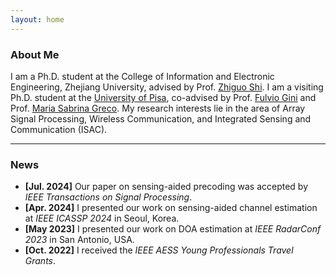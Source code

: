 ```yaml
---
layout: home
---
```


### About Me

I am a Ph.D. student at the College of Information and Electronic Engineering, Zhejiang University, advised by Prof. [Zhiguo Shi]([https://person.zju.edu.cn/en/shiguo_shi](https://scholar.google.com/citations?user=7l8wsYgAAAAJ&hl=zh-CN)). I am a visiting Ph.D. student at the [University of Pisa](https://www.unipi.it/index.php/english), co-advised by Prof. [Fulvio Gini]([https://scholar.google.com/citations?user=jH8soRIAAAAJ&hl=en](https://scholar.google.com/citations?hl=zh-CN&user=5RQDmpcAAAAJ)) and Prof. [Maria Sabrina Greco]([https://scholar.google.com/citations?user=MLnMJ84AAAAJ&hl=en](https://scholar.google.com/citations?hl=zh-CN&user=eU-MlS8AAAAJ)).
My research interests lie in the area of Array Signal Processing, Wireless Communication, and Integrated Sensing and Communication (ISAC). 

---

### News

- **[Jul. 2024]** Our paper on sensing-aided precoding was accepted by *IEEE Transactions on Signal Processing*.
- **[Apr. 2024]** I presented our work on sensing-aided channel estimation at *IEEE ICASSP 2024* in Seoul, Korea.
- **[May 2023]** I presented our work on DOA estimation at *IEEE RadarConf 2023* in San Antonio, USA.
- **[Oct. 2022]** I received the *IEEE AESS Young Professionals Travel Grants*.
